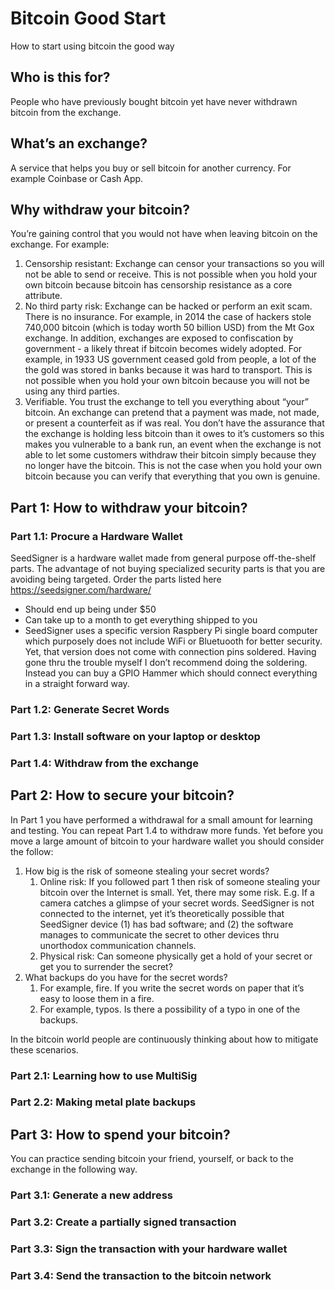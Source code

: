 # Bitcoin Good Start

How to start using bitcoin the good way

## Who is this for?

People who have previously bought bitcoin yet have never withdrawn bitcoin from the exchange.

## What’s an exchange?

A service that helps you buy or sell bitcoin for another currency. For example Coinbase or Cash App.

## Why withdraw your bitcoin?

You’re gaining control that you would not have when leaving bitcoin on the exchange. For example:

1. Censorship resistant: Exchange can censor your transactions so you will not be able to send or receive. This is not possible when you hold your own bitcoin because bitcoin has censorship resistance as a core attribute.
2. No third party risk: Exchange can be hacked or perform an exit scam. There is no insurance. For example, in 2014 the case of hackers stole 740,000 bitcoin (which is today worth 50 billion USD) from the Mt Gox exchange. In addition, exchanges are exposed to confiscation by government - a likely threat if bitcoin becomes widely adopted. For example, in 1933 US government ceased gold from people, a lot of the the gold was stored in banks because it was hard to transport. This is not possible when you hold your own bitcoin because you will not be using any third parties.
3. Verifiable. You trust the exchange to tell you everything about “your” bitcoin. An exchange can pretend that a payment was made, not made, or present a counterfeit as if was real. You don’t have the assurance that the exchange is holding less bitcoin than it owes to it’s customers so this makes you vulnerable to a bank run, an event when the exchange is not able to let some customers withdraw their bitcoin simply because they no longer have the bitcoin. This is not the case when you hold your own bitcoin because you can verify that everything that you own is genuine.

## Part 1: How to withdraw your bitcoin?

### Part 1.1: Procure a Hardware Wallet

SeedSigner is a hardware wallet made from general purpose off-the-shelf parts. The advantage of not buying specialized security parts is that you are avoiding being targeted. Order the parts listed here https://seedsigner.com/hardware/

* Should end up being under $50
* Can take up to a month to get everything shipped to you
* SeedSigner uses a specific version Raspbery Pi single board computer which purposely does not include WiFi or Bluetuooth for better security. Yet, that version does not come with connection pins soldered. Having gone thru the trouble myself I don’t recommend doing the soldering. Instead you can buy a GPIO Hammer which should connect everything in a straight forward way.

### Part 1.2: Generate Secret Words

### Part 1.3: Install software on your laptop or desktop

### Part 1.4: Withdraw from the exchange



## Part 2: How to secure your bitcoin?

In Part 1 you have performed a withdrawal for a small amount for learning and testing. You can repeat Part 1.4 to withdraw more funds. Yet before you move a large amount of bitcoin to your hardware wallet you should consider the follow:

1. How big is the risk of someone stealing your secret words?
    1. Online risk: If you followed part 1 then risk of someone stealing your bitcoin over the Internet is small. Yet, there may some risk. E.g. If a camera catches a glimpse of your secret words. SeedSigner is not connected to the internet, yet it’s theoretically possible that SeedSigner device (1) has bad software; and (2) the software manages to communicate the secret to other devices thru unorthodox communication channels.
    2. Physical risk: Can someone physically get a hold of your secret or get you to surrender the secret?
2. What backups do you have for the secret words?
    1. For example, fire. If you write the secret words on paper that it’s easy to loose them in a fire.
    2. For example, typos. Is there a possibility of a typo in one of the backups.


In the bitcoin world people are continuously thinking about how to mitigate these scenarios.

### Part 2.1: Learning how to use MultiSig 

### Part 2.2: Making metal plate backups



## Part 3: How to spend your bitcoin?

You can practice sending bitcoin your friend, yourself, or back to the exchange in the following way.

### Part 3.1: Generate a new address

### Part 3.2: Create a partially signed transaction

### Part 3.3: Sign the transaction with your hardware wallet

### Part 3.4: Send the transaction to the bitcoin network



